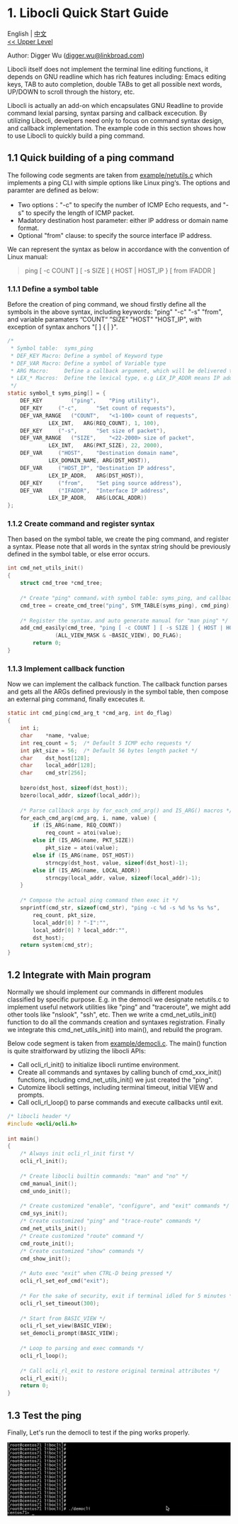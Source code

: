 # 1. Libocli Quick Start Guide

English | [中文](Quick%20Start%20Guide.zh_CN.md)
<br>
[<< Upper Level](README.md)  

Author: Digger Wu (digger.wu@linkbroad.com)

Libocli itself does not implement the terminal line editing functions, it depends on GNU readline which has rich features including: Emacs editing keys, TAB to auto completion, double TABs to get all possible next words, UP/DOWN to scroll through the history, etc.

Libocli is actually an add-on which encapsulates GNU Readline to provide command lexial parsing, syntax parsing and callback excecution.
By utilizing Libocli, develpers need only to focus on command syntax design, and callback implementation.
The example code in this section shows how to use Libocli to quickly build a ping command.

## 1.1 Quick building of a ping command

The following code segments are taken from [example/netutils.c](../example/netutils.c) which implements a ping CLI with simple options like Linux ping‘s. The options and paramter are defined as below:
- Two options："-c" to specify the number of ICMP Echo requests, and "-s" to specify the length of ICMP packet.
- Madatory destination host parameter: either IP address or domain name format.
- Optional "from" clause: to specify the source interface IP address.

We can represent the syntax as below in accordance with the convention of Linux manual:
>ping [ -c COUNT ] [ -s SIZE ] { HOST | HOST_IP } [ from IFADDR ]  

### 1.1.1 Define a symbol table

Before the creation of ping command, we shoud firstly define all the symbols in the above syntax, including keywords: "ping" "-c" "-s" "from", and variable paramaters ”COUNT“ ”SIZE" "HOST" "HOST_IP", with exception of syntax anchors "[ ] { | }".
```c
/*
 * Symbol table:  syms_ping
 * DEF_KEY Macro: Define a symbol of Keyword type
 * DEF_VAR Macro: Define a symbol of Variable type
 * ARG Macro:     Define a callback argument, which will be delivered to callback function if parsing successful
 * LEX_* Macros:  Define the lexical type, e.g LEX_IP_ADDR means IP address format.
 */
static symbol_t syms_ping[] = {
	DEF_KEY         ("ping",	"Ping utility"),
	DEF_KEY		("-c",		"Set count of requests"),
	DEF_VAR_RANGE	("COUNT",	"<1-100> count of requests",
			 LEX_INT,	ARG(REQ_COUNT), 1, 100),
	DEF_KEY		("-s",		"Set size of packet"),
	DEF_VAR_RANGE	("SIZE",	"<22-2000> size of packet",
			 LEX_INT,	ARG(PKT_SIZE), 22, 2000),
	DEF_VAR		("HOST",	"Destination domain name",
			 LEX_DOMAIN_NAME, ARG(DST_HOST)),
	DEF_VAR		("HOST_IP",	"Destination IP address",
			 LEX_IP_ADDR,	ARG(DST_HOST)),
	DEF_KEY		("from",	"Set ping source address"),
	DEF_VAR		("IFADDR",	"Interface IP address",
			 LEX_IP_ADDR,	ARG(LOCAL_ADDR))
};
```

### 1.1.2 Create command and register syntax

Then based on the symbol table, we create the ping command, and register a syntax. Please note that all words in the syntax string should be previously defined in the symbol table, or else error occurs.
```c
int cmd_net_utils_init()
{
	struct cmd_tree *cmd_tree;
        
	/* Create "ping" command，with symbol table: syms_ping, and callback function: cmd_ping() */
	cmd_tree = create_cmd_tree("ping", SYM_TABLE(syms_ping), cmd_ping);
        
	/* Register the syntax，and auto generate manual for "man ping" */
	add_cmd_easily(cmd_tree, "ping [ -c COUNT ] [ -s SIZE ] { HOST | HOST_IP } [ from IFADDR ]",
		       (ALL_VIEW_MASK & ~BASIC_VIEW), DO_FLAG);
        return 0;
}
```

### 1.1.3 Implement callback function

Now we can implement the callback function. The callback function parses and gets all the ARGs defined previously in the symbol table, then compose an external ping command, finally excecutes it.

```c
static int cmd_ping(cmd_arg_t *cmd_arg, int do_flag)
{
	int	i;
	char	*name, *value;
	int	req_count = 5;	/* Default 5 ICMP echo requests */
	int	pkt_size = 56;	/* Default 56 bytes length packet */
	char	dst_host[128];
	char	local_addr[128];
	char	cmd_str[256];

	bzero(dst_host, sizeof(dst_host));
	bzero(local_addr, sizeof(local_addr));

	/* Parse callback args by for_each_cmd_arg() and IS_ARG() macros */
	for_each_cmd_arg(cmd_arg, i, name, value) {
		if (IS_ARG(name, REQ_COUNT))
			req_count = atoi(value);
		else if (IS_ARG(name, PKT_SIZE))
			pkt_size = atoi(value);
		else if (IS_ARG(name, DST_HOST))
			strncpy(dst_host, value, sizeof(dst_host)-1);
		else if (IS_ARG(name, LOCAL_ADDR))
			strncpy(local_addr, value, sizeof(local_addr)-1);
	}

	/* Compose the actual ping command then exec it */
	snprintf(cmd_str, sizeof(cmd_str), "ping -c %d -s %d %s %s %s",
		req_count, pkt_size,
		local_addr[0] ? "-I":"",
		local_addr[0] ? local_addr:"",
		dst_host); 
	return system(cmd_str);
}
```

## 1.2 Integrate with Main program

Normally we should implement our commands in different modules classified by specific purpose. E.g. in the democli we designate netutils.c to implement useful network utilities like "ping" and "traceroute", we might add other tools like "nslook", "ssh", etc. Then we write a cmd_net_utils_init() function to do all the commands creation and syntaxes registration. Finally we integrate this cmd_net_utils_init() into main(), and rebuild the program.

Below code segment is taken from [example/democli.c](../example/democli.c). The main() function is quite straitforward by utlizing the libocli APIs: 
- Call ocli_rl_init() to initialize libocli runtime environment.
- Create all commands and syntaxes by calling bunch of cmd_xxx_init() functions, including cmd_net_utils_init() we just created the "ping".
- Cutomize libocli settings, including terminal timeout, initial VIEW and prompts.
- Call ocli_rl_loop() to parse commands and execute callbacks until exit.

```c
/* libocli header */
#include <ocli/ocli.h>

int main()
{
	/* Always init ocli_rl_init first */
	ocli_rl_init();

	/* Create libocli builtin commands: "man" and "no" */
	cmd_manual_init();
	cmd_undo_init();

	/* Create customized "enable", "configure", and "exit" commands */
	cmd_sys_init();
	/* Create customized "ping" and "trace-route" commands */
	cmd_net_utils_init();
	/* Create customized "route" command */
	cmd_route_init();
	/* Create customized "show" commands */
	cmd_show_init();

	/* Auto exec "exit" when CTRL-D being pressed */
	ocli_rl_set_eof_cmd("exit");

	/* For the sake of security, exit if terminal idled for 5 minutes */
	ocli_rl_set_timeout(300);

	/* Start from BASIC_VIEW */
	ocli_rl_set_view(BASIC_VIEW);
	set_democli_prompt(BASIC_VIEW);

	/* Loop to parsing and exec commands */
	ocli_rl_loop();

	/* Call ocli_rl_exit to restore original terminal attributes */
	ocli_rl_exit();
	return 0;
}
```

## 1.3 Test the ping


Finally, Let's run the democli to test if the ping works properly.

![image](https://github.com/diggerwoo/blobs/blob/main/img/democli_ping.gif)
